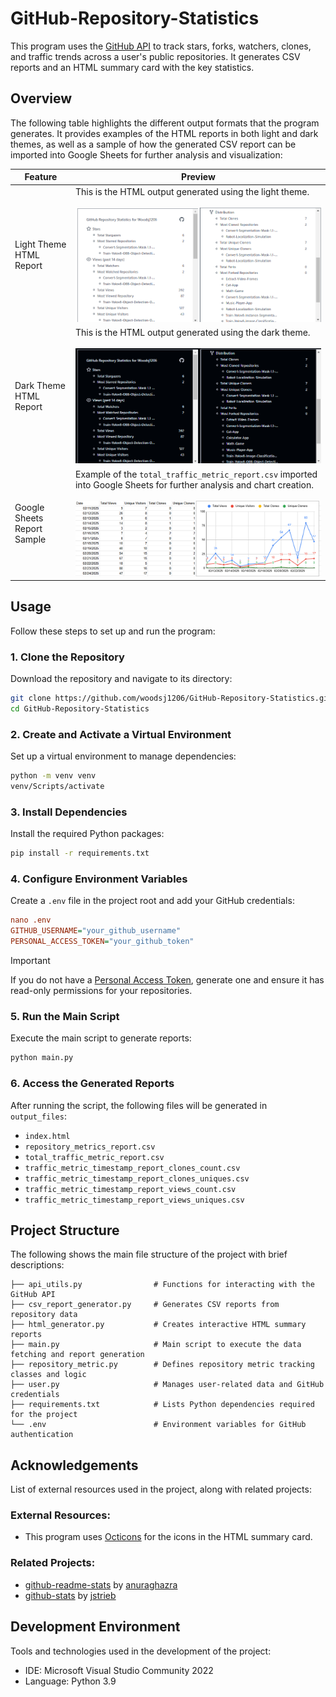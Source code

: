 # GitHub-Repository-Statistics
This program uses the [GitHub API](https://docs.github.com/en/rest) to track stars, forks, watchers, clones, and traffic trends across a user's public repositories. It generates CSV reports and an HTML summary card with the key statistics.


## Overview
The following table highlights the different output formats that the program generates. It provides examples of the HTML reports in both light and dark themes, as well as a sample of how the generated CSV report can be imported into Google Sheets for further analysis and visualization:

| Feature                                                      | Preview                                                                                                                                                                                                                                                                                           |
| ------------------------------------------------------------- | ------------------------------------------------------------------------------------------------------------------------------------------------------------------------------------------------------------------------------------------------------------------------------------------------------ |
| Light Theme HTML Report	                                                    | This is the HTML output generated using the light theme. <br/><br/>  ![Screenshot](assets/light_theme_html_generator.png) |
| Dark Theme HTML Report	          |  This is the HTML output generated using the dark theme. <br/><br/> ![Screenshot](assets/dark_theme_html_generator.png)                                |
| Google Sheets Report Sample	      |   Example of the `total_traffic_metric_report.csv` imported into Google Sheets for further analysis and chart creation. <br/><br/> ![Screenshot](assets/google_sheet_report_sample.png)

                                
## Usage
Follow these steps to set up and run the program:

### 1. Clone the Repository
Download the repository and navigate to its directory:
```bash
git clone https://github.com/woodsj1206/GitHub-Repository-Statistics.git
cd GitHub-Repository-Statistics
```

### 2. Create and Activate a Virtual Environment
Set up a virtual environment to manage dependencies:
```bash
python -m venv venv
venv/Scripts/activate
```

### 3. Install Dependencies
Install the required Python packages:
```bash
pip install -r requirements.txt
```

### 4. Configure Environment Variables
Create a `.env` file in the project root and add your GitHub credentials:
```ini
nano .env
GITHUB_USERNAME="your_github_username"
PERSONAL_ACCESS_TOKEN="your_github_token"
```
> [!IMPORTANT]
> If you do not have a [Personal Access Token](https://github.com/settings/personal-access-tokens), generate one and ensure it has read-only permissions for your repositories.

### 5. Run the Main Script
Execute the main script to generate reports:
```bash
python main.py
```

### 6. Access the Generated Reports
After running the script, the following files will be generated in `output_files`:
- `index.html` 
- `repository_metrics_report.csv`
- `total_traffic_metric_report.csv`
- `traffic_metric_timestamp_report_clones_count.csv`
- `traffic_metric_timestamp_report_clones_uniques.csv`
- `traffic_metric_timestamp_report_views_count.csv`
- `traffic_metric_timestamp_report_views_uniques.csv`


## Project Structure
The following shows the main file structure of the project with brief descriptions:
```
├── api_utils.py                # Functions for interacting with the GitHub API
├── csv_report_generator.py     # Generates CSV reports from repository data
├── html_generator.py           # Creates interactive HTML summary reports
├── main.py                     # Main script to execute the data fetching and report generation
├── repository_metric.py        # Defines repository metric tracking classes and logic
├── user.py                     # Manages user-related data and GitHub credentials
├── requirements.txt            # Lists Python dependencies required for the project
└── .env                        # Environment variables for GitHub authentication      
```

## Acknowledgements
List of external resources used in the project, along with related projects:
### External Resources:
- This program uses [Octicons](https://github.com/primer/octicons) for the icons in the HTML summary card.
### Related Projects:
  - [github-readme-stats](https://github.com/anuraghazra/github-readme-stats) by [anuraghazra](https://github.com/anuraghazra)
  - [github-stats](https://github.com/jstrieb/github-stats) by [jstrieb](https://github.com/jstrieb)
## Development Environment
Tools and technologies used in the development of the project:
- IDE: Microsoft Visual Studio Community 2022 
- Language: Python 3.9
